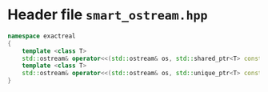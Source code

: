 # Header file `smart_ostream.hpp`

``` cpp
namespace exactreal
{
    template <class T>
    std::ostream& operator<<(std::ostream& os, std::shared_ptr<T> const& self);
    template <class T>
    std::ostream& operator<<(std::ostream& os, std::unique_ptr<T> const& self);
}
```
